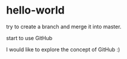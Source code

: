 # hello-world
try to create a branch and merge it into master.

start to use GitHub

I would like to explore the concept of GitHub :)
